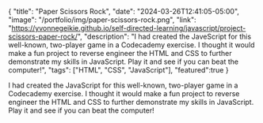 {
  "title": "Paper Scissors Rock",
  "date": "2024-03-26T12:41:05-05:00",
  "image": "/portfolio/img/paper-scissors-rock.png",
  "link": "https://yvonnegeikie.github.io/self-directed-learning/javascript/project-scissors-paper-rock/",
  "description": "I had created the JaveScript for this well-known, two-player game in a Codecademy exercise. I thought it would make a fun project to reverse engineer the HTML and CSS to further demonstrate my skills in JavaScript. Play it and see if you can beat the computer!",
  "tags": ["HTML", "CSS", "JavaScript"],
  "featured":true
}

I had created the JavaScript for this well-known, two-player game in a Codecademy exercise. I thought it would make a fun project to reverse engineer the HTML and CSS to further demonstrate my skills in JavaScript. Play it and see if you can beat the computer!

